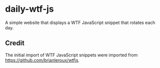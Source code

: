 # daily-wtf-js

A simple website that displays a WTF JavaScript snippet that rotates each day.

## Credit

The initial import of WTF JavaScript snippets were imported from https://github.com/brianleroux/wtfjs.
